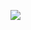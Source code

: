 ![](https://static.wikia.nocookie.net/disney/images/7/7d/Profile_-_Simea.png/revision/latest/scale-to-width-down/1000?cb=20240810025219)